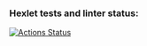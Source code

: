 ### Hexlet tests and linter status:
[![Actions Status](https://github.com/sazanik/typescript-project-81/actions/workflows/hexlet-check.yml/badge.svg)](https://github.com/sazanik/typescript-project-81/actions)